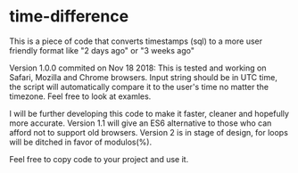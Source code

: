 # time-difference
This is a piece of code that converts timestamps (sql) to a more user friendly format like "2 days ago" or "3 weeks ago"

Version 1.0.0 commited on Nov 18 2018:
This is tested and working on Safari, Mozilla and Chrome browsers.
Input string should be in UTC time, the script will automatically compare it to the user's time no matter the timezone.
Feel free to look at examles.

I will be further developing this code to make it faster, cleaner and hopefully more accurate.
Version 1.1 will give an ES6 alternative to those who can afford not to support old browsers.
Version 2 is in stage of design, for loops will be ditched in favor of modulos(%).

Feel free to copy code to your project and use it.
